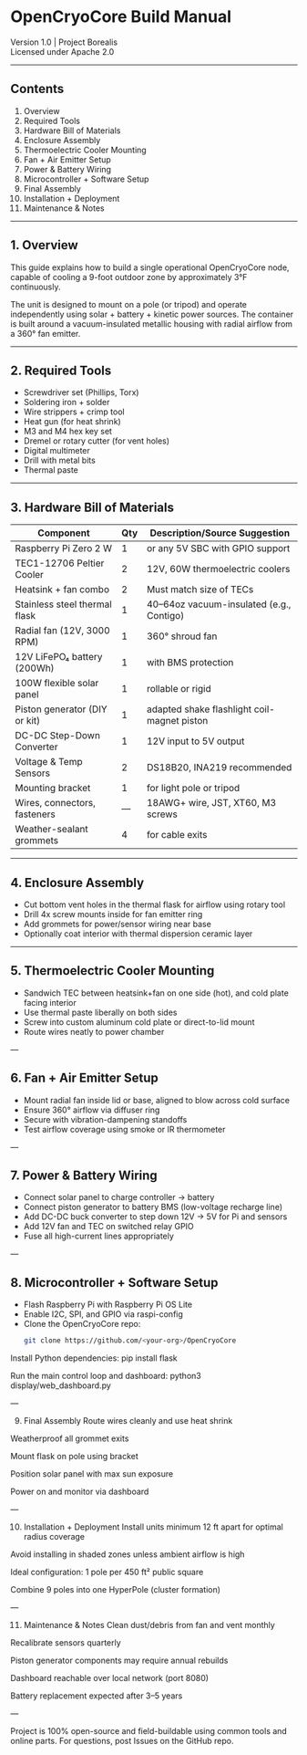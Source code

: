 # OpenCryoCore Build Manual  
Version 1.0 | Project Borealis  
Licensed under Apache 2.0

---

## Contents

1. Overview  
2. Required Tools  
3. Hardware Bill of Materials  
4. Enclosure Assembly  
5. Thermoelectric Cooler Mounting  
6. Fan + Air Emitter Setup  
7. Power & Battery Wiring  
8. Microcontroller + Software Setup  
9. Final Assembly  
10. Installation + Deployment  
11. Maintenance & Notes

---

## 1. Overview

This guide explains how to build a single operational OpenCryoCore node, capable of cooling a 9-foot outdoor zone by approximately 3°F continuously.

The unit is designed to mount on a pole (or tripod) and operate independently using solar + battery + kinetic power sources. The container is built around a vacuum-insulated metallic housing with radial airflow from a 360° fan emitter.

---

## 2. Required Tools

- Screwdriver set (Phillips, Torx)
- Soldering iron + solder
- Wire strippers + crimp tool
- Heat gun (for heat shrink)
- M3 and M4 hex key set
- Dremel or rotary cutter (for vent holes)
- Digital multimeter
- Drill with metal bits
- Thermal paste

---

## 3. Hardware Bill of Materials

| Component                       | Qty | Description/Source Suggestion                     |
|--------------------------------|-----|--------------------------------------------------|
| Raspberry Pi Zero 2 W          | 1   | or any 5V SBC with GPIO support                  |
| TEC1-12706 Peltier Cooler      | 2   | 12V, 60W thermoelectric coolers                  |
| Heatsink + fan combo           | 2   | Must match size of TECs                          |
| Stainless steel thermal flask  | 1   | 40–64oz vacuum-insulated (e.g., Contigo)         |
| Radial fan (12V, 3000 RPM)     | 1   | 360° shroud fan                                  |
| 12V LiFePO₄ battery (200Wh)    | 1   | with BMS protection                              |
| 100W flexible solar panel      | 1   | rollable or rigid                                |
| Piston generator (DIY or kit)  | 1   | adapted shake flashlight coil-magnet piston      |
| DC-DC Step-Down Converter      | 1   | 12V input to 5V output                           |
| Voltage & Temp Sensors         | 2   | DS18B20, INA219 recommended                      |
| Mounting bracket               | 1   | for light pole or tripod                         |
| Wires, connectors, fasteners   | —   | 18AWG+ wire, JST, XT60, M3 screws                |
| Weather-sealant grommets       | 4   | for cable exits                                  |

---

## 4. Enclosure Assembly

- Cut bottom vent holes in the thermal flask for airflow using rotary tool
- Drill 4x screw mounts inside for fan emitter ring
- Add grommets for power/sensor wiring near base
- Optionally coat interior with thermal dispersion ceramic layer

---

## 5. Thermoelectric Cooler Mounting

- Sandwich TEC between heatsink+fan on one side (hot), and cold plate facing interior
- Use thermal paste liberally on both sides
- Screw into custom aluminum cold plate or direct-to-lid mount
- Route wires neatly to power chamber

—

## 6. Fan + Air Emitter Setup

- Mount radial fan inside lid or base, aligned to blow across cold surface
- Ensure 360° airflow via diffuser ring
- Secure with vibration-dampening standoffs
- Test airflow coverage using smoke or IR thermometer

—

## 7. Power & Battery Wiring

- Connect solar panel to charge controller → battery
- Connect piston generator to battery BMS (low-voltage recharge line)
- Add DC-DC buck converter to step down 12V → 5V for Pi and sensors
- Add 12V fan and TEC on switched relay GPIO
- Fuse all high-current lines appropriately

—

## 8. Microcontroller + Software Setup

- Flash Raspberry Pi with Raspberry Pi OS Lite
- Enable I2C, SPI, and GPIO via raspi-config
- Clone the OpenCryoCore repo:
  ```bash
  git clone https://github.com/<your-org>/OpenCryoCore
  
Install Python dependencies: pip install flask

Run the main control loop and dashboard: python3 display/web_dashboard.py

—

9. Final Assembly
Route wires cleanly and use heat shrink

Weatherproof all grommet exits

Mount flask on pole using bracket

Position solar panel with max sun exposure

Power on and monitor via dashboard

—

10. Installation + Deployment
Install units minimum 12 ft apart for optimal radius coverage

Avoid installing in shaded zones unless ambient airflow is high

Ideal configuration: 1 pole per 450 ft² public square

Combine 9 poles into one HyperPole (cluster formation)

—

11. Maintenance & Notes
Clean dust/debris from fan and vent monthly

Recalibrate sensors quarterly

Piston generator components may require annual rebuilds

Dashboard reachable over local network (port 8080)

Battery replacement expected after 3–5 years

—

Project is 100% open-source and field-buildable using common tools and online parts. For questions, post Issues on the GitHub repo.
